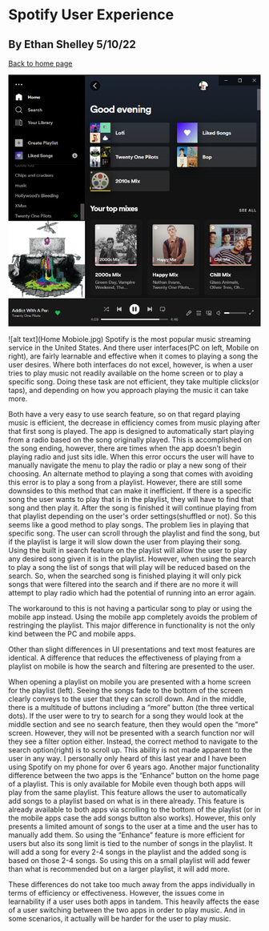 # Spotify User Experience
## By Ethan Shelley 5/10/22

[Back to home page](ux-portfolio-otto6x)


![alt text](Home.png) 

![alt text](Home Mobiole.jpg)
Spotify is the most popular music streaming service in the United States. And there user interfaces(PC on left, Mobile on right), 
are fairly learnable and effective when it comes to playing a song the user desires. Where both interfaces do not excel, however, 
is when a user tries to play music not readily available on the home screen or to play a specific song. Doing these task are not efficient, 
they take multiple clicks(or taps), and depending on how you approach playing the music it can take more.

Both have a very easy to use search feature, so on that regard playing music is efficient, the decrease in efficiency comes from music playing 
after that first song is played. The app is designed to automatically start playing from a radio based on the song originally played. This is accomplished 
on the song ending, however, there are times when the app doesn’t begin playing radio and just sits idle. When this error occurs the user will have to 
manually navigate the menu to play the radio or play a new song of their choosing. An alternate method to playing a song that comes with avoiding this error 
is to play a song from a playlist. However, there are still some downsides to this method that can make it inefficient. If there is a specific song the user 
wants to play that is in the playlist, they will have to find that song and then play it. After the song is finished it will continue playing from that playlist
depending on the user's order settings(shuffled or not). So this seems like a good method to play songs. The problem lies in playing that specific song. 
The user can scroll through the playlist and find the song, but if the playlist is large it will slow down the user from playing their song. Using the built 
in search feature on the playlist will allow the user to play any desired song given it is in the playlist. However, when using the search to play a song the 
list of songs that will play will be reduced based on the search. So, when the searched song is finished playing it will only pick songs that were filtered into 
the search and if there are no more it will attempt to play radio which had the potential of running into an error again.

The workaround to this is not having a particular song to play or using the mobile app instead. Using the mobile app completely avoids the problem of 
restringing the playlist. This major difference in functionality is not the only kind between the PC and mobile apps.

Other than slight differences in UI presentations and text most features are identical. A difference that reduces the effectiveness of playing from 
a playlist on mobile is how the search and filtering are presented to the user. 

When opening a playlist on mobile you are presented with a home screen for the playlist (left). Seeing the songs fade to the bottom of the screen clearly 
conveys to the user that they can scroll down. And in the middle, there is a multitude of buttons including a “more” button (the three vertical dots). If the 
user were to try to search for a song they would look at the middle section and see no search feature, then they would open the “more” screen. However, they 
will not be presented with a search function nor will they see a filter option either. Instead, the correct method to navigate to the search option(right) is 
to scroll up. This ability is not made apparent to the user in any way. I personally only heard of this last year and I have been using Spotify on my phone 
for over 6 years ago. Another major functionality difference between the two apps is the “Enhance” button on the home page of a playlist. This is only available 
for Mobile even though both apps will play from the same playlist. This feature allows the user to automatically add songs to a playlist based on what is in 
there already. This feature is already available to both apps via scrolling to the bottom of the playlist (or in the mobile apps case the add songs button also works).
However, this only presents a limited amount of songs to the user at a time and the user has to manually add them. So using the “Enhance” feature is more efficient 
for users but also its song limit is tied to the number of songs in the playlist. It will add a song for every 2-4 songs in the playlist and the added song is 
based on those 2-4 songs. So using this on a small playlist will add fewer than what is recommended but on a larger playlist, it will add more.

These differences do not take too much away from the apps individually in terms of efficiency or effectiveness. However, the issues come in learnability if a 
user uses both apps in tandem. This heavily affects the ease of a user switching between the two apps in order to play music. And in some scenarios, it actually
will be harder for the user to play music.


